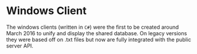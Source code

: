 # Windows Client
The windows clients (written in `C#`) were the first to be created around March 2016 to unify and display the shared database. On legacy versions they were based off on .txt files but now are fully integrated with the public server API.
